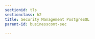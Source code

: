 ```yaml
---
sectionid: tls
sectionclass: h2
title: Security Management PostgreSQL
parent-id: businesscont-sec

---
```


